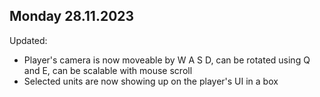 ## Monday 28.11.2023

Updated:
- Player's camera is now moveable by W A S D, can be rotated using Q and E, can be scalable with mouse scroll
- Selected units are now showing up on the player's UI in a box
